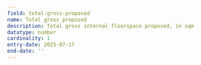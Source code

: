```yaml
---
field: total-gross-proposed
name: Total gross proposed
description: Total gross internal floorspace proposed, in sqm
datatype: number
cardinality: 1
entry-date: 2025-07-17
end-date: ''
---
```

